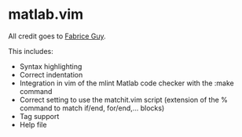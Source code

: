 # matlab.vim

All credit goes to [Fabrice Guy](http://www.mathworks.com/matlabcentral/fileexchange/21798-editing-matlab-files-in-vim).

This includes:

- Syntax highlighting 
- Correct indentation 
- Integration in vim of the mlint Matlab code checker with the :make command 
- Correct setting to use the matchit.vim script (extension of the % command to match if/end, for/end,... blocks) 
- Tag support 
- Help file

